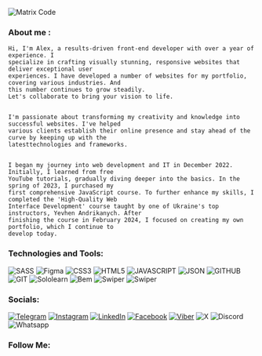 ![Matrix Code](https://gifs.com/gif/matrix-raining-code-vV5NdE)

### About me :

    Hi, I'm Alex, a results-driven front-end developer with over a year of experience. I
    specialize in crafting visually stunning, responsive websites that deliver exceptional user
    experiences. I have developed a number of websites for my portfolio, covering various industries. And
    this number continues to grow steadily.
    Let's collaborate to bring your vision to life.


    I'm passionate about transforming my creativity and knowledge into successful websites. I've helped
    various clients establish their online presence and stay ahead of the curve by keeping up with the
    latesttechnologies and frameworks.


    I began my journey into web development and IT in December 2022. Initially, I learned from free
    YouTube tutorials, gradually diving deeper into the basics. In the spring of 2023, I purchased my
    first comprehensive JavaScript course. To further enhance my skills, I completed the 'High-Quality Web
    Interface Development' course taught by one of Ukraine's top instructors, Yevhen Andrikanych. After
    finishing the course in February 2024, I focused on creating my own portfolio, which I continue to
    develop today.

### Technologies and Tools:

![SASS](https://img.shields.io/badge/SCSS-000?style=for-the-badge&logo=sass&logoColor=CC6699)
![Figma](https://img.shields.io/badge/figma-000000?style=for-the-badge&logo=figma&logoColor=#F24E1E)
![CSS3](https://img.shields.io/badge/CSS3-000?style=for-the-badge&logo=css3&logoColor=1572B6)
![HTML5](https://img.shields.io/badge/HTML5-000?style=for-the-badge&logo=html5&logoColor=E34F26)
![JAVASCRIPT](https://img.shields.io/badge/JavaScript-000?style=for-the-badge&logo=javascript&logoColor=F7DF1E)
![JSON](https://img.shields.io/badge/json-000?style=for-the-badge&logo=json&logoColor=white)
![GITHUB](https://img.shields.io/badge/GitHub-100000?style=for-the-badge&logo=github&logoColor=white)
![GIT](https://img.shields.io/badge/Git-100000?style=for-the-badge&logo=git&logoColor=F05032)
![Sololearn](https://img.shields.io/badge/-Sololearn-000?style=for-the-badge&logo=Sololearn&logoColor=white)
![Bem](https://img.shields.io/badge/-bem-000?style=for-the-badge&logo=bem&logoColor=white)
![Swiper](https://img.shields.io/badge/-Swiper-000?style=for-the-badge&logo=swiper&logoColor=6332F6)
![Swiper](https://img.shields.io/badge/-freecodecamp-0A0A23?style=for-the-badge&logo=freecodecamp&logoColor=white)

### Socials:

[![Telegram](https://img.shields.io/badge/-Telegram-090909?style=for-the-badge&logo=telegram&logoColor=27A0D9)](https://t.me/the_cybermania)
[![Instagram](https://img.shields.io/badge/-Instagram-090909?style=for-the-badge&logo=instagram&logoColor=B4068E)](https://www.instagram.com/alexeyshpavda)
[![LinkedIn](https://img.shields.io/badge/-LinkedIn-090909?style=for-the-badge&logo=linkedin&logoColor=007BB6)](https://www.linkedin.com/in/alexeyshpavda)
[![Facebook](https://img.shields.io/badge/-Facebook-090909?style=for-the-badge&logo=Facebook&logoColor=1195F5)](https://www.facebook.com/alexeyshpavda)
[![Viber](https://img.shields.io/badge/viber-000000?style=for-the-badge&logo=viber&logoColor=7360F2)](https://www.facebook.com/alexeyshpavda)
![X](https://img.shields.io/badge/X-000000?style=for-the-badge&logo=x&logoColor=white)
![Discord](https://img.shields.io/badge/discord-000?style=for-the-badge&logo=discord&logoColor=5865F2)
![Whatsapp](https://img.shields.io/badge/whatsapp-000?style=for-the-badge&logo=whatsapp&logoColor=25D366)

### Follow Me:
